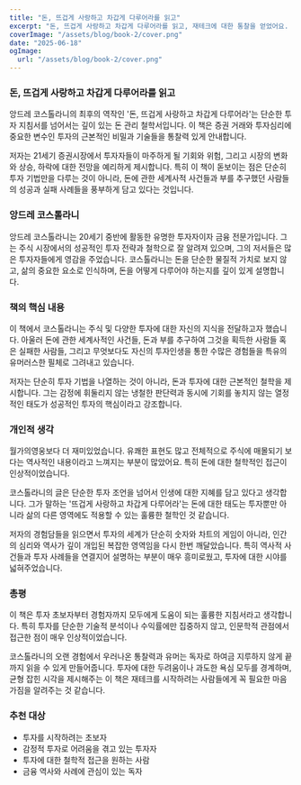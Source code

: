 ```yaml
---
title: "돈, 뜨겁게 사랑하고 차갑게 다루어라를 읽고"
excerpt: "돈, 뜨겁게 사랑하고 차갑게 다루어라를 읽고, 재테크에 대한 통찰을 얻었어요. \n"
coverImage: "/assets/blog/book-2/cover.png"
date: "2025-06-18"
ogImage:
  url: "/assets/blog/book-2/cover.png"
---
```


### 돈, 뜨겁게 사랑하고 차갑게 다루어라를 읽고
앙드레 코스톨라니의 최후의 역작인 '돈, 뜨겁게 사랑하고 차갑게 다루어라'는 단순한 투자 지침서를 넘어서는 깊이 있는 돈 관리 철학서입니다. 이 책은 증권 거래와 투자심리에 중요한 변수인 투자의 근본적인 비밀과 기술들을 통찰력 있게 안내합니다. 

저자는 21세기 증권시장에서 투자자들이 마주하게 될 기회와 위험, 그리고 시장의 변화와 상승, 하락에 대한 전망을 예리하게 제시합니다. 특히 이 책이 돋보이는 점은 단순히 투자 기법만을 다루는 것이 아니라, 돈에 관한 세계사적 사건들과 부를 추구했던 사람들의 성공과 실패 사례들을 풍부하게 담고 있다는 것입니다.

### 앙드레 코스톨라니
앙드레 코스톨라니는 20세기 중반에 활동한 유명한 투자자이자 금융 전문가입니다. 그는 주식 시장에서의 성공적인 투자 전략과 철학으로 잘 알려져 있으며, 그의 저서들은 많은 투자자들에게 영감을 주었습니다. 코스톨라니는 돈을 단순한 물질적 가치로 보지 않고, 삶의 중요한 요소로 인식하며, 돈을 어떻게 다루어야 하는지를 깊이 있게 설명합니다.

### 책의 핵심 내용
이 책에서 코스톨라니는 주식 및 다양한 투자에 대한 자신의 지식을 전달하고자 했습니다. 아울러 돈에 관한 세계사적인 사건들, 돈과 부를 추구하여 그것을 획득한 사람들 혹은 실패한 사람들, 그리고 무엇보다도 자신의 투자인생을 통한 수많은 경험들을 특유의 유머러스한 필체로 그려내고 있습니다.

저자는 단순히 투자 기법을 나열하는 것이 아니라, 돈과 투자에 대한 근본적인 철학을 제시합니다. 그는 감정에 휘둘리지 않는 냉철한 판단력과 동시에 기회를 놓치지 않는 열정적인 태도가 성공적인 투자의 핵심이라고 강조합니다.

### 개인적 생각
월가의영웅보다 더 재미있었습니다. 유쾌한 표현도 많고 전체적으로 주식에 매몰되기 보다는 역사적인 내용이라고 느껴지는 부분이 많았어요. 특히 돈에 대한 철학적인 접근이 인상적이었습니다.

코스톨라니의 글은 단순한 투자 조언을 넘어서 인생에 대한 지혜를 담고 있다고 생각합니다. 그가 말하는 '뜨겁게 사랑하고 차갑게 다루어라'는 돈에 대한 태도는 투자뿐만 아니라 삶의 다른 영역에도 적용할 수 있는 훌륭한 철학인 것 같습니다. 

저자의 경험담들을 읽으면서 투자의 세계가 단순히 숫자와 차트의 게임이 아니라, 인간의 심리와 역사가 깊이 개입된 복잡한 영역임을 다시 한번 깨달았습니다. 특히 역사적 사건들과 투자 사례들을 연결지어 설명하는 부분이 매우 흥미로웠고, 투자에 대한 시야를 넓혀주었습니다.

### 총평
이 책은 투자 초보자부터 경험자까지 모두에게 도움이 되는 훌륭한 지침서라고 생각합니다. 특히 투자를 단순한 기술적 분석이나 수익률에만 집중하지 않고, 인문학적 관점에서 접근한 점이 매우 인상적이었습니다. 

코스톨라니의 오랜 경험에서 우러나온 통찰력과 유머는 독자로 하여금 지루하지 않게 끝까지 읽을 수 있게 만들어줍니다. 투자에 대한 두려움이나 과도한 욕심 모두를 경계하며, 균형 잡힌 시각을 제시해주는 이 책은 재테크를 시작하려는 사람들에게 꼭 필요한 마음가짐을 알려주는 것 같습니다.

### 추천 대상
- 투자를 시작하려는 초보자
- 감정적 투자로 어려움을 겪고 있는 투자자
- 투자에 대한 철학적 접근을 원하는 사람
- 금융 역사와 사례에 관심이 있는 독자

